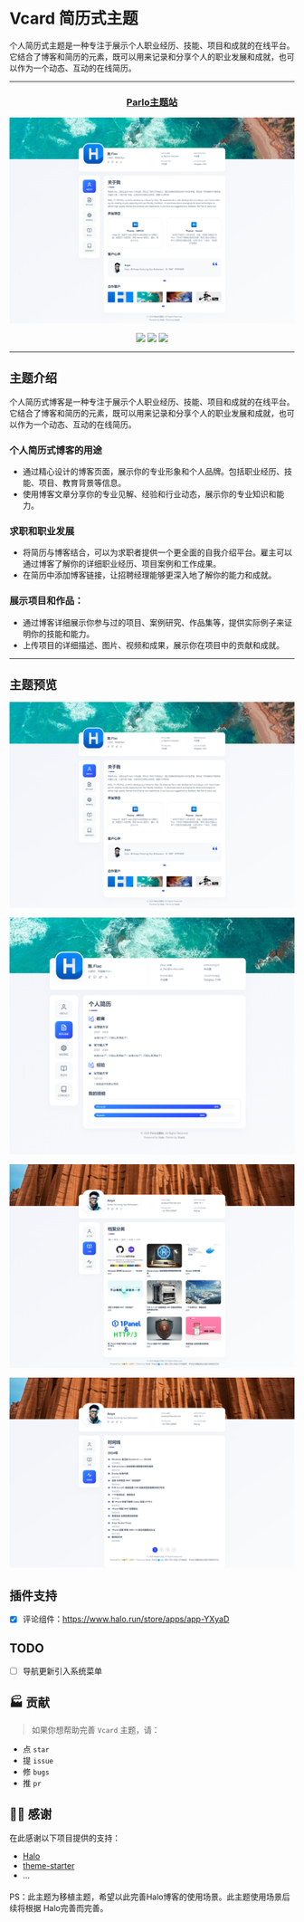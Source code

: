 # Vcard 简历式主题

个人简历式主题是一种专注于展示个人职业经历、技能、项目和成就的在线平台。它结合了博客和简历的元素，既可以用来记录和分享个人的职业发展和成就，也可以作为一个动态、互动的在线简历。

---

<center>

  ### [Parlo主题站](https://parlo.cn/)

  ![](/preview/Capture001.png)

  ![](https://img.shields.io/badge/dynamic/yaml?label=Halo&query=%24.spec.requires&url=https://raw.githubusercontent.com/wflac/theme-vcard/main/theme.yaml&color=113,195,71)
  ![](https://img.shields.io/github/v/release/wflac/theme-vcard)
  ![](https://img.shields.io/badge/License-GPL%20v3.0-green.svg)

</center>

---

## 主题介绍

个人简历式博客是一种专注于展示个人职业经历、技能、项目和成就的在线平台。它结合了博客和简历的元素，既可以用来记录和分享个人的职业发展和成就，也可以作为一个动态、互动的在线简历。

### 个人简历式博客的用途

* 通过精心设计的博客页面，展示你的专业形象和个人品牌。包括职业经历、技能、项目、教育背景等信息。
* 使用博客文章分享你的专业见解、经验和行业动态，展示你的专业知识和能力。

### 求职和职业发展

* 将简历与博客结合，可以为求职者提供一个更全面的自我介绍平台。雇主可以通过博客了解你的详细职业经历、项目案例和工作成果。
* 在简历中添加博客链接，让招聘经理能够更深入地了解你的能力和成就。

### 展示项目和作品：

* 通过博客详细展示你参与过的项目、案例研究、作品集等，提供实际例子来证明你的技能和能力。
* 上传项目的详细描述、图片、视频和成果，展示你在项目中的贡献和成就。

---

## 主题预览

![](/preview/Capture001.png)

![](/preview/Capture002.png)

![](/preview/Capture003.png)

![](/preview/Capture004.png)

## 插件支持

- [x] 评论组件：https://www.halo.run/store/apps/app-YXyaD

## TODO

- [ ] 导航更新引入系统菜单

## 🏭 贡献

> 如果你想帮助完善 `Vcard` 主题，请：

- 点 `star`
- 提 `issue`
- 修 `bugs`
- 推 `pr`

## 🙆‍♂️ 感谢

在此感谢以下项目提供的支持：

- [Halo](https://halo.run)
- [theme-starter](https://github.com/halo-dev/theme-starter)
- ...

#### 

PS：此主题为移植主题，希望以此完善Halo博客的使用场景。此主题使用场景后续将根据 Halo完善而完善。
